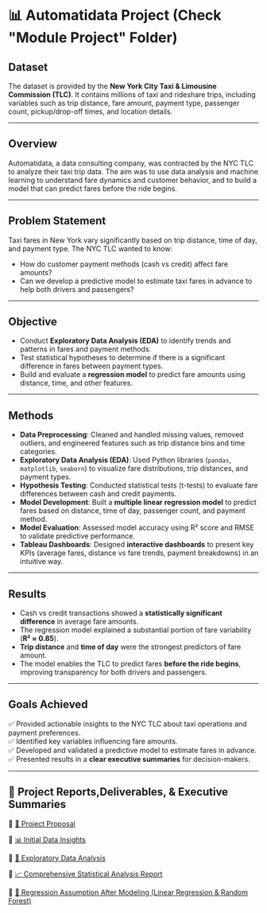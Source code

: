 # 📊 Automatidata Project (Check "Module Project" Folder)

## Dataset  
The dataset is provided by the **New York City Taxi & Limousine Commission (TLC)**. It contains millions of taxi and rideshare trips, including variables such as trip distance, fare amount, payment type, passenger count, pickup/drop-off times, and location details.  

---

## Overview  
Automatidata, a data consulting company, was contracted by the NYC TLC to analyze their taxi trip data. The aim was to use data analysis and machine learning to understand fare dynamics and customer behavior, and to build a model that can predict fares before the ride begins.  

---

## Problem Statement  
Taxi fares in New York vary significantly based on trip distance, time of day, and payment type. The NYC TLC wanted to know:  
- How do customer payment methods (cash vs credit) affect fare amounts?  
- Can we develop a predictive model to estimate taxi fares in advance to help both drivers and passengers?  

---

## Objective  
- Conduct **Exploratory Data Analysis (EDA)** to identify trends and patterns in fares and payment methods.  
- Test statistical hypotheses to determine if there is a significant difference in fares between payment types.  
- Build and evaluate a **regression model** to predict fare amounts using distance, time, and other features.  

---

## Methods  
- **Data Preprocessing**: Cleaned and handled missing values, removed outliers, and engineered features such as trip distance bins and time categories.  
- **Exploratory Data Analysis (EDA)**: Used Python libraries (`pandas`, `matplotlib`, `seaborn`) to visualize fare distributions, trip distances, and payment types.  
- **Hypothesis Testing**: Conducted statistical tests (t-tests) to evaluate fare differences between cash and credit payments.  
- **Model Development**: Built a **multiple linear regression model** to predict fares based on distance, time of day, passenger count, and payment method.  
- **Model Evaluation**: Assessed model accuracy using R² score and RMSE to validate predictive performance.
- **Tableau Dashboards**: Designed **interactive dashboards** to present key KPIs (average fares, distance vs fare trends, payment breakdowns) in an intuitive way.  


---

## Results  
- Cash vs credit transactions showed a **statistically significant difference** in average fare amounts.  
- The regression model explained a substantial portion of fare variability (**R² ≈ 0.85**).  
- **Trip distance** and **time of day** were the strongest predictors of fare amount.  
- The model enables the TLC to predict fares **before the ride begins**, improving transparency for both drivers and passengers.  

---

## Goals Achieved  
✅ Provided actionable insights to the NYC TLC about taxi operations and payment preferences.  
✅ Identified key variables influencing fare amounts.  
✅ Developed and validated a predictive model to estimate fares in advance.  
✅ Presented results in a **clear executive summaries** for decision-makers.  

---

## 📑 **Project Reports,Deliverables, & Executive Summaries**

📌 [📘 Project Proposal](https://github.com/AJSTYLE-lab/Data-Analyst-Portfolio/blob/main/Module%20Project/Foundation%20of%20Data%20Science/Project-Proposal.pdf)  

📌 [📊 Initial Data Insights](https://github.com/AJSTYLE-lab/Data-Analyst-Portfolio/blob/main/Module%20Project/Get%20Started%20with%20Python/EXECUTIVE_SUMMARIES-FOR-INITIAL-DATA-INSIGHTS.pdf)  

📌 [🔎 Exploratory Data Analysis](https://github.com/AJSTYLE-lab/Data-Analyst-Portfolio/blob/main/Module%20Project/Get%20Beyond%20the%20Numbers/EDA-EXECUTIVE_SUMMARIES_FINAL.pdf)  

📌 [📈 Comprehensive Statistical Analysis Report](https://github.com/AJSTYLE-lab/Data-Analyst-Portfolio/blob/main/Module%20Project/The%20Power%20of%20Statistics/EXECUTIVE_SUMMARIES_BASED_ON_STATISTICS.pdf)  

📌 [🤖 Regression Assumption After Modeling (Linear Regression & Random Forest)](https://github.com/AJSTYLE-lab/Data-Analyst-Portfolio/blob/main/Module%20Project/The_Regression_Analysis_Simplify_Complex_Data_Relationship/Regression_Analys__Executive%20Summary.pdf)  
